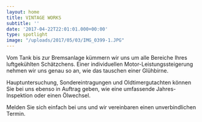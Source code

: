 ```yaml
---
layout: home
title: VINTAGE WORKS
subtitle: ''
date: '2017-04-22T22:01:01.000+00:00'
type: spotlight
image: "/uploads/2017/05/03/IMG_0399-1.JPG"
---
```



Vom Tank bis zur Bremsanlage kümmern wir uns um alle Bereiche
Ihres luftgekühlten Schätzchens.
Einer individuellen Motor-Leistungssteigerung nehmen wir uns genau so an,
wie das tauschen einer Glühbirne.

Hauptuntersuchung, Sondereintragungen und Oldtimergutachten
können Sie bei uns ebenso in Auftrag geben,
wie eine umfassende Jahres-Inspektion oder einen Ölwechsel.

Melden Sie sich einfach bei uns und wir vereinbaren einen unverbindlichen Termin.

